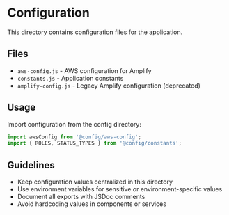 # Configuration

This directory contains configuration files for the application.

## Files

- `aws-config.js` - AWS configuration for Amplify
- `constants.js` - Application constants
- `amplify-config.js` - Legacy Amplify configuration (deprecated)

## Usage

Import configuration from the config directory:

```jsx
import awsConfig from '@config/aws-config';
import { ROLES, STATUS_TYPES } from '@config/constants';
```

## Guidelines

- Keep configuration values centralized in this directory
- Use environment variables for sensitive or environment-specific values
- Document all exports with JSDoc comments
- Avoid hardcoding values in components or services